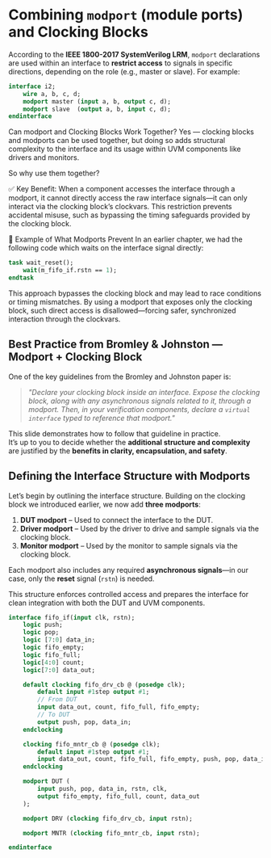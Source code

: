 # Combining `modport` (module ports) and Clocking Blocks

According to the **IEEE 1800-2017 SystemVerilog LRM**, `modport` declarations are used within an interface to **restrict access** to signals in specific directions, depending on the role (e.g., master or slave). For example:

```systemverilog
interface i2;
    wire a, b, c, d;
    modport master (input a, b, output c, d);
    modport slave  (output a, b, input c, d);
endinterface
```
Can modport and Clocking Blocks Work Together?
Yes — clocking blocks and modports can be used together, but doing so adds structural complexity to the interface and its usage within UVM components like drivers and monitors.

So why use them together?

✅ Key Benefit:
When a component accesses the interface through a modport, it cannot directly access the raw interface signals—it can only interact via the clocking block’s clockvars.
This restriction prevents accidental misuse, such as bypassing the timing safeguards provided by the clocking block.

🛑 Example of What Modports Prevent
In an earlier chapter, we had the following code which waits on the interface signal directly:

```systemverilog
task wait_reset();
    wait(m_fifo_if.rstn == 1);
endtask
```
This approach bypasses the clocking block and may lead to race conditions or timing mismatches.
By using a modport that exposes only the clocking block, such direct access is disallowed—forcing safer, synchronized interaction through the clockvars.

## Best Practice from Bromley & Johnston — Modport + Clocking Block

One of the key guidelines from the Bromley and Johnston paper is:

> *"Declare your clocking block inside an interface. Expose the clocking block, along with any asynchronous signals related to it, through a modport. Then, in your verification components, declare a `virtual interface` typed to reference that modport."*

This slide demonstrates how to follow that guideline in practice.  
It’s up to you to decide whether the **additional structure and complexity** are justified by the **benefits in clarity, encapsulation, and safety**.

## Defining the Interface Structure with Modports

Let’s begin by outlining the interface structure. Building on the clocking block we introduced earlier, we now add **three modports**:

1. **DUT modport** – Used to connect the interface to the DUT.
2. **Driver modport** – Used by the driver to drive and sample signals via the clocking block.
3. **Monitor modport** – Used by the monitor to sample signals via the clocking block.

Each modport also includes any required **asynchronous signals**—in our case, only the **reset** signal (`rstn`) is needed.

This structure enforces controlled access and prepares the interface for clean integration with both the DUT and UVM components.

```systemverilog
interface fifo_if(input clk, rstn);
    logic push;
    logic pop;
    logic [7:0] data_in;
    logic fifo_empty;
    logic fifo_full;
    logic[4:0] count;
    logic[7:0] data_out;

    default clocking fifo_drv_cb @ (posedge clk);
        default input #1step output #1;
        // From DUT
        input data_out, count, fifo_full, fifo_empty;
        // To DUT
        output push, pop, data_in;
    endclocking

    clocking fifo_mntr_cb @ (posedge clk);
        default input #1step output #1;
        input data_out, count, fifo_full, fifo_empty, push, pop, data_in;
    endclocking

    modport DUT (
        input push, pop, data_in, rstn, clk,
        output fifo_empty, fifo_full, count, data_out
    );

    modport DRV (clocking fifo_drv_cb, input rstn);

    modport MNTR (clocking fifo_mntr_cb, input rstn);

endinterface
```

